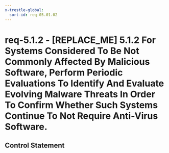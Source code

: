 ```yaml
---
x-trestle-global:
  sort-id: req-05.01.02
---
```


# req-5.1.2 - \[REPLACE_ME\] 5.1.2 For Systems Considered To Be Not Commonly Affected By Malicious Software, Perform Periodic Evaluations To Identify And Evaluate Evolving Malware Threats In Order To Confirm Whether Such Systems Continue To Not Require Anti-Virus Software.

## Control Statement

